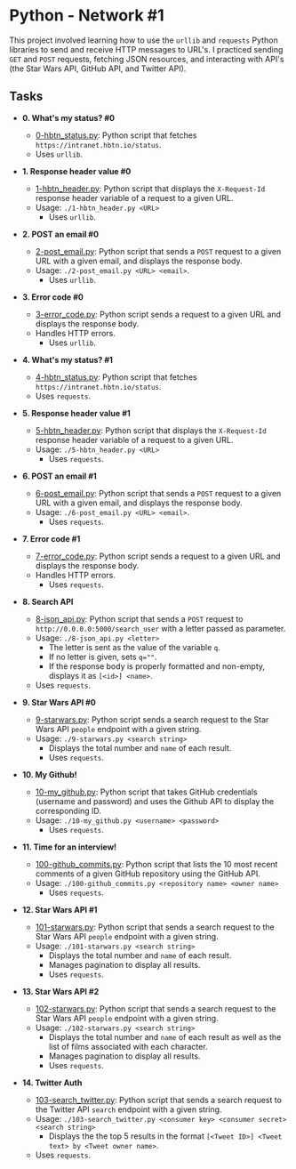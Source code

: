 # Python - Network #1

This project involved learning how to use the `urllib` and `requests` Python
libraries to send and receive HTTP messages to URL's. I practiced sending `GET`
and `POST` requests, fetching JSON resources, and interacting with API's (the
Star Wars API, GitHub API, and Twitter API).

## Tasks

* **0. What's my status? #0**
  * [0-hbtn_status.py](./0-hbtn_status.py): Python script that fetches
  `https://intranet.hbtn.io/status`.
  * Uses `urllib`.

* **1. Response header value #0**
  * [1-hbtn_header.py](./1-hbtn_header.py): Python script that displays the
  `X-Request-Id` response header variable of a request to a given URL.
  * Usage: `./1-hbtn_header.py <URL>`
	* Uses `urllib`.

* **2. POST an email #0**
  * [2-post_email.py](./2-post_email.py): Python script that sends a `POST`
  request to a given URL with a given email, and displays the response body.
  * Usage: `./2-post_email.py <URL> <email>`.
	* Uses `urllib`.

* **3. Error code #0**
  * [3-error_code.py](./3-error_code.py): Python script sends a request to
  a given URL and displays the response body.
  * Handles HTTP errors.
	* Uses `urllib`.

* **4. What's my status? #1**
  * [4-hbtn_status.py](./4-hbtn_status.py): Python script that fetches
  `https://intranet.hbtn.io/status`.
  * Uses `requests`.

* **5. Response header value #1**
  * [5-hbtn_header.py](./5-hbtn_header.py): Python script that displays the
  `X-Request-Id` response header variable of a request to a given URL.
  * Usage: `./5-hbtn_header.py <URL>`
	* Uses `requests`.

* **6. POST an email #1**
  * [6-post_email.py](./6-post_email.py): Python script that sends a `POST`
  request to a given URL with a given email, and displays the response body.
  * Usage: `./6-post_email.py <URL> <email>`.
	* Uses `requests`.

* **7. Error code #1**
  * [7-error_code.py](./7-error_code.py): Python script sends a request to
  a given URL and displays the response body.
  * Handles HTTP errors.
	* Uses `requests`.

* **8. Search API**
  * [8-json_api.py](./8-json_api.py): Python script that sends a `POST` request
  to `http://0.0.0.0:5000/search_user` with a letter passed as parameter.
  * Usage: `./8-json_api.py <letter>`
	* The letter is sent as the value of the variable `q`.
	* If no letter is given, sets `q=""`.
	* If the response body is properly formatted and non-empty, displays it as
  `[<id>] <name>`.
  * Uses `requests`.

* **9. Star Wars API #0**
  * [9-starwars.py](./9-starwars.py): Python script sends a search request to
  the Star Wars API `people` endpoint with a given string.
  * Usage: `./9-starwars.py <search string>`
	* Displays the total number and `name` of each result.
	* Uses `requests`.

* **10. My Github!**
  * [10-my_github.py](./10-my_github.py): Python script that takes GitHub
  credentials (username and password) and uses the Github API to display the
  corresponding ID.
  * Usage: `./10-my_github.py <username> <password>`
	* Uses `requests`.

* **11. Time for an interview!**
  * [100-github_commits.py](./100-github_commits.py): Python script that lists
  the 10 most recent comments of a given GitHub repository using the GitHub API.
  * Usage: `./100-github_commits.py <repository name> <owner name>`
	* Uses `requests`.

* **12. Star Wars API #1**
  * [101-starwars.py](./101-starwars.py): Python script that sends a search
  request to the Star Wars API `people` endpoint with a given string.
  * Usage: `./101-starwars.py <search string>`
	* Displays the total number and `name` of each result.
	* Manages pagination to display all results.
	* Uses `requests`.

* **13. Star Wars API #2**
  * [102-starwars.py](./102-starwars.py): Python script that sends a search
  request to the Star Wars API `people` endpoint with a given string.
  * Usage: `./102-starwars.py <search string>`
	* Displays the total number and `name` of each result as well as the list of
  films associated with each character.
	* Manages pagination to display all results.
	* Uses `requests`.

* **14. Twitter Auth**
  * [103-search_twitter.py](./103-search_twitter.py): Python script that sends
  a search request to the Twitter API `search` endpoint with a given string.
  * Usage: `./103-search_twitter.py <consumer key> <consumer secret> <search string>`
	* Displays the the top 5 results in the format
  `[<Tweet ID>] <Tweet text> by <Tweet owner name>`.
  * Uses `requests`.
